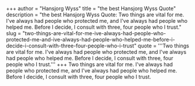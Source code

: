 +++
author = "Hansjorg Wyss"
title = "the best Hansjorg Wyss Quote"
description = "the best Hansjorg Wyss Quote: Two things are vital for me. I've always had people who protected me, and I've always had people who helped me. Before I decide, I consult with three, four people who I trust."
slug = "two-things-are-vital-for-me-ive-always-had-people-who-protected-me-and-ive-always-had-people-who-helped-me-before-i-decide-i-consult-with-three-four-people-who-i-trust"
quote = '''Two things are vital for me. I've always had people who protected me, and I've always had people who helped me. Before I decide, I consult with three, four people who I trust.'''
+++
Two things are vital for me. I've always had people who protected me, and I've always had people who helped me. Before I decide, I consult with three, four people who I trust.
